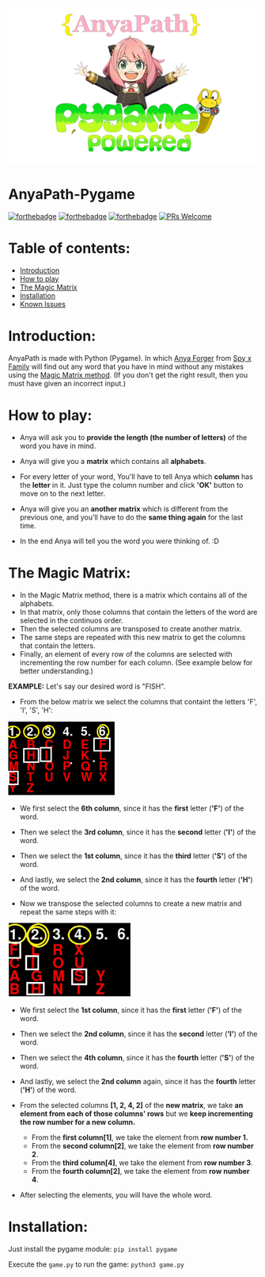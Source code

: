 <p align="center">
  <a href="https://github.com/R37r0-Gh057/AnyaPath-Pygame">
    <img alt="logo" src="logo_.png">
  </a>
</p>
<h1>AnyaPath-Pygame</h1>

[![forthebadge](https://forthebadge.com/images/badges/made-with-python.svg)](https://forthebadge.com) [![forthebadge](https://forthebadge.com/images/badges/built-with-love.svg)](https://forthebadge.com)
[![forthebadge](https://forthebadge.com/images/badges/fuck-it-ship-it.svg)](https://forthebadge.com) [![PRs Welcome](https://img.shields.io/badge/PRs-welcome-brightgreen.svg?style=flat-square)](https://makeapullrequest.com)

# Table of contents:
  - [Introduction](#introduction)
  - [How to play](#how-to-play)
  - [The Magic Matrix](#the-magic-matrix)
  - [Installation](#installation)
  - [Known Issues](#known-issues)

# Introduction:
AnyaPath is made with Python (Pygame). In which [Anya Forger](https://spy-x-family.fandom.com/wiki/Anya_Forger) from [Spy x Family](https://en.wikipedia.org/wiki/Spy_%C3%97_Family) will find out any word that you have in mind without any mistakes using the [Magic Matrix method](#the-magic-matrix). (If you don't get the right result, then you must have given an incorrect input.)

# How to play:
* Anya will ask you to **provide the length (the number of letters)** of the word you have in mind.
* Anya will give you a **matrix** which contains all **alphabets**.
* For every letter of your word, You'll have to tell Anya which **column** has the **letter** in it. Just type the column number and click **'OK'** button to move on to the next letter.

* Anya will give you an **another matrix** which is different from the previous one, and you'll have to do the **same thing again** for the last time.

* In the end Anya will tell you the word you were thinking of. :D

# The Magic Matrix:
* In the Magic Matrix method, there is a matrix which contains all of the alphabets.
* In that matrix, only those columns that contain the letters of the word are selected in the continuos order.
* Then the selected columns are transposed to create another matrix.
* The same steps are repeated with this new matrix to get the columns that contain the letters.
* Finally, an element of every row of the columns are selected with incrementing the row number for each column. (See example below for better understanding.)

**EXAMPLE:**
Let's say our desired word is "FISH".

* From the below matrix we select the columns that containt the letters 'F', 'I', 'S', 'H':
<img height = 150 src = "matrix_1.png">

  * We first select the **6th column**, since it has the **first** letter (**'F'**) of the word.
  * Then we select the **3rd column**, since it has the **second** letter (**'I'**) of the word.
  * Then we select the **1st column**, since it has the **third** letter (**'S'**) of the word.
  * And lastly, we select the **2nd column**, since it has the **fourth** letter (**'H'**) of the word.

* Now we transpose the selected columns to create a new matrix and repeat the same steps with it:
<img height = 150 src = "matrix_2.jpg">

  * We first select the **1st column**, since it has the **first** letter (**'F'**) of the word.
  * Then we select the **2nd column**, since it has the  **second** letter (**'I'**) of the word.
  * Then we select the **4th column**, since it has the **fourth** letter (**'S'**) of the word.
  * And lastly, we select the **2nd column** again, since it has the **fourth** letter (**'H'**) of the word.

 * From the selected columns **[1, 2, 4, 2]** of the **new matrix**, we take **an element from each of those columns' rows** but we **keep incrementing the row number for a new column.**
    * From the **first column[1]**, we take the element from **row number 1.**
    * From the **second column[2]**, we take the element from **row number 2**.
    * From the **third column[4]**, we take the element from **row number 3**.
    * From the **fourth column[2]**, we take the element from **row number 4**.
* After selecting the elements, you will have the whole word.
# Installation:

Just install the pygame module:
```pip install pygame```

Execute the ```game.py``` to run the game:
```python3 game.py```
